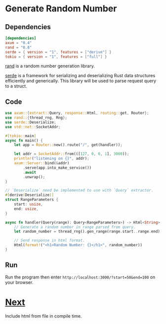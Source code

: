 # Generate Random Number

## Dependencies

```toml
[dependencies]
axum = "0.4"
rand = "0.8"
serde = { version = "1", features = ["derive"] }
tokio = { version = "1", features = ["full"] }
```

[rand] is a random number generation library.

[serde] is a framework for serializing and deserializing Rust data structures
efficiently and generically. This library will be used to parse request query
to a struct.

## Code

```rust
use axum::{extract::Query, response::Html, routing::get, Router};
use rand::{thread_rng, Rng};
use serde::Deserialize;
use std::net::SocketAddr;

#[tokio::main]
async fn main() {
    let app = Router::new().route("/", get(handler));

    let addr = SocketAddr::from(([127, 0, 0, 1], 3000));
    println!("listening on {}", addr);
    axum::Server::bind(&addr)
        .serve(app.into_make_service())
        .await
        .unwrap();
}

// `Deserialize` need be implemented to use with `Query` extractor.
#[derive(Deserialize)]
struct RangeParameters {
    start: usize,
    end: usize,
}

async fn handler(Query(range): Query<RangeParameters>) -> Html<String> {
    // Generate a random number in range parsed from query.
    let random_number = thread_rng().gen_range(range.start..range.end);

    // Send response in html format.
    Html(format!("<h1>Random Number: {}</h1>", random_number))
}
```

## Run

Run the program then enter `http://localhost:3000/?start=50&end=100` on your browser.

# [Next](05-include-html.md)

Include html from file in compile time.

[axum]: https://crates.io/crates/axum
[rand]: https://crates.io/crates/rand
[serde]: https://crates.io/crates/serde
